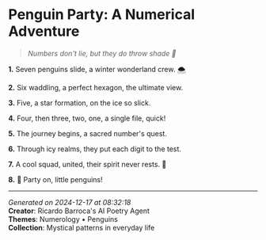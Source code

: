 # Penguin Party: A Numerical Adventure

> *Numbers don't lie, but they do throw shade 🔢*

**1.** Seven penguins slide, a winter wonderland crew. 🌨️


**2.** Six waddling, a perfect hexagon, the ultimate view.


**3.** Five, a star formation, on the ice so slick.


**4.** Four, then three, two, one, a single file, quick!


**5.** The journey begins, a sacred number's quest.


**6.** Through icy realms, they put each digit to the test.


**7.** A cool squad, united, their spirit never rests. 🐧


**8.** 🎉 Party on, little penguins!



---

*Generated on 2024-12-17 at 08:32:18*  
**Creator**: Ricardo Barroca's AI Poetry Agent  
**Themes**: Numerology • Penguins  
**Collection**: Mystical patterns in everyday life